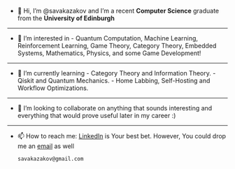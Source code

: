 - 👋 Hi, I’m @savakazakov and I’m a recent **Computer Science** graduate from the **University of Edinburgh**
***
- 👀 I’m interested in 		- Quantum Computation, Machine Learning, Reinforcement Learning, Game Theory, Category Theory, Embedded Systems, Mathematics, Physics, and some Game Development!
***
- 🌱 I’m currently learning 	- Category Theory and Information Theory.
				- Qiskit and Quantum Mechanics.
			        - Home Labbing, Self-Hosting and Workflow Optimizations.
***
- 💞️ I’m looking to collaborate on anything that sounds interesting and everything that would prove useful later in my career :)
***
- 📫 How to reach me: [LinkedIn](https://www.linkedin.com/in/savakazakov/) is Your best bet.
                      However, You could drop me an [email](mailto:s.kazakov@lancaster.ac.uk) as well
		      
      savakazakov@gmail.com





<!---
savakazakov/savakazakov is a ✨ special ✨ repository because its `README.md` (this file) appears on your GitHub profile.
You can click the Preview link to take a look at your changes.
--->
